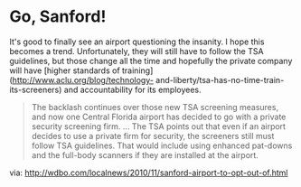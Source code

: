 # Go, Sanford!
It's good to finally see an airport questioning the insanity. I hope this
becomes a trend. Unfortunately, they will still have to follow the TSA
guidelines, but those change all the time and hopefully the private company
will have [higher standards of training](http://www.aclu.org/blog/technology-
and-liberty/tsa-has-no-time-train-its-screeners) and accountability for its
employees.

> The backlash continues over those new TSA screening measures, and now one
Central Florida airport has decided to go with a private security screening
firm.
> ...
> The TSA points out that even if an airport decides to use a private firm for
security, the screeners still must follow TSA guidelines. That would include
using enhanced pat-downs and the full-body scanners if they are installed at
the airport.

via: <http://wdbo.com/localnews/2010/11/sanford-airport-to-opt-out-of.html>
